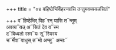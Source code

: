 +++
title = "०४ वहिष्ठेभिर्विहरन्यासि तन्तुमवव्ययन्नसितं"

+++
व᳓हिष्ठेभिर् विह᳓रन् यासि त᳓न्तुम्  
अवव्य᳓यन्न् अ᳓सितं देव व᳓स्म  
द᳓विध्वतो रश्म᳓यः सू᳓रियस्य  
च᳓र्मेवा᳓वाधुस् त᳓मो अप्सु᳓ अन्तः᳓